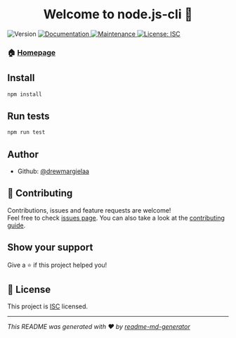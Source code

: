 <h1 align="center">Welcome to node.js-cli 👋</h1>
<p>
  <img alt="Version" src="https://img.shields.io/badge/version-1.0.0-blue.svg?cacheSeconds=2592000" />
  <a href="https://github.com/drewmargielaa/Node.js-ClI#readme" target="_blank">
    <img alt="Documentation" src="https://img.shields.io/badge/documentation-yes-brightgreen.svg" />
  </a>
  <a href="https://github.com/drewmargielaa/Node.js-ClI/graphs/commit-activity" target="_blank">
    <img alt="Maintenance" src="https://img.shields.io/badge/Maintained%3F-yes-green.svg" />
  </a>
  <a href="https://github.com/drewmargielaa/Node.js-ClI/blob/master/LICENSE" target="_blank">
    <img alt="License: ISC" src="https://img.shields.io/github/license/drewmargielaa/node.js-cli" />
  </a>
</p>

### 🏠 [Homepage](https://github.com/drewmargielaa/Node.js-ClI#readme)

## Install

```sh
npm install
```

## Run tests

```sh
npm run test
```

## Author

* Github: [@drewmargielaa](https://github.com/drewmargielaa)

## 🤝 Contributing

Contributions, issues and feature requests are welcome!<br />Feel free to check [issues page](https://github.com/drewmargielaa/Node.js-ClI/issues). You can also take a look at the [contributing guide](https://github.com/drewmargielaa/Node.js-ClI/blob/master/CONTRIBUTING.md).

## Show your support

Give a ⭐️ if this project helped you!

## 📝 License

This project is [ISC](https://github.com/drewmargielaa/Node.js-ClI/blob/master/LICENSE) licensed.

***
_This README was generated with ❤️ by [readme-md-generator](https://github.com/kefranabg/readme-md-generator)_
